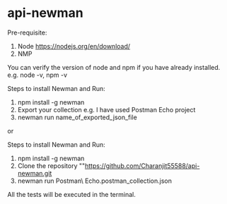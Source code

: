 # api-newman

Pre-requisite:
1. Node https://nodejs.org/en/download/
2. NMP  

You can verify the version of node and npm if you have already installed.
e.g. node -v, npm -v

Steps to install Newman and Run:
1. npm install -g newman
2. Export your collection e.g. I have used Postman Echo project
3. newman run name_of_exported_json_file

or 

Steps to install Newman and Run:
1. npm install -g newman
2. Clone the repository ""https://github.com/Charanjit55588/api-newman.git
3. newman run Postman\ Echo.postman_collection.json

All the tests will be executed in the terminal.

